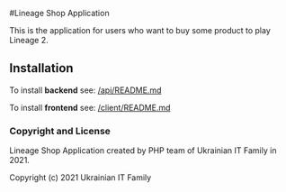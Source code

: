 #Lineage Shop Application

This is the application for users who want to buy some product to play Lineage 2.

## Installation

To install **backend** see: [/api/README.md](api/README.md)

To install **frontend** see: [/client/README.md](client/README.md)


### Copyright and License

Lineage Shop Application created by PHP team of Ukrainian IT Family in 2021.

Copyright (c) 2021 Ukrainian IT Family
